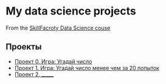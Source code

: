 # My data science projects
From the [SkillFacroty Data Science couse](http://skillfactory.ru/data-scientist)

## Проекты

* [Проект 0. Игра: Угадай число](https://github.com/Alot9586/Homework-SF/tree/master/project_0)
* [Проект 1. Игра: Угадай число менее чем за 20 попыток](https://github.com/Alot9586/Homework-SF/tree/master/project_1)
* [Проект 2. _____](____)
